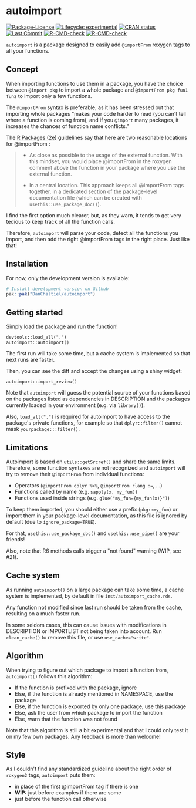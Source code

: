 # autoimport

<!-- badges: start -->

[![Package-License](http://img.shields.io/badge/license-GPL--3-brightgreen.svg?style=flat)](http://www.gnu.org/licenses/gpl-3.0.html) 
[![Lifecycle: experimental](https://img.shields.io/badge/lifecycle-experimental-orange.svg)](https://lifecycle.r-lib.org/articles/stages.html#experimental) 
[![CRAN status](https://www.r-pkg.org/badges/version/autoimport)](https://CRAN.R-project.org/package=autoimport) 
[![Last Commit](https://img.shields.io/github/last-commit/DanChaltiel/autoimport)](https://github.com/DanChaltiel/autoimport)
[![R-CMD-check](https://github.com/DanChaltiel/autoimport/actions/workflows/check-standard.yaml/badge.svg)](https://github.com/DanChaltiel/autoimport/actions/workflows/check-standard.yaml)
[![R-CMD-check](https://github.com/DanChaltiel/autoimport/actions/workflows/R-CMD-check.yaml/badge.svg)](https://github.com/DanChaltiel/autoimport/actions/workflows/R-CMD-check.yaml)
<!-- badges: end -->

`autoimport` is a package designed to easily add `@importFrom` roxygen tags to all your functions.


## Concept

When importing functions to use them in a package, you have the choice between `@import pkg` to import a whole package and `@importFrom pkg fun1 fun2` to import only a few functions.

The `@importFrom` syntax is preferable, as it has been stressed out that importing whole packages "makes your code harder to read (you can't tell where a function is coming from), and if you `@import` many packages, it increases the chances of function name conflicts."

The [R Packages (2e)](https://r-pkgs.org/dependencies-in-practice.html#in-code-below-r) guidelines say that here are two reasonable locations for @importFrom :

> -   As close as possible to the usage of the external function. With this mindset, you would place @importFrom in the roxygen comment above the function in your package where you use the external function.
>
> -   In a central location. This approach keeps all @importFrom tags together, in a dedicated section of the package-level documentation file (which can be created with `usethis::use_package_doc()`).

I find the first option much clearer, but, as they warn, it tends to get very tedious to keep track of all the function calls.

Therefore, `autoimport` will parse your code, detect all the functions you import, and then add the right @importFrom tags in the right place. Just like that!


## Installation

For now, only the development version is available:

``` r
# Install development version on Github
pak::pak("DanChaltiel/autoimport")
```

## Getting started

Simply load the package and run the function!

```{r}
devtools::load_all(".")
autoimport::autoimport()
```

The first run will take some time, but a cache system is implemented so that next runs are faster.

Then, you can see the diff and accept the changes using a shiny widget:

```{r}
autoimport::import_review()
```

Note that `autoimport` will guess the potential source of your functions based on the packages listed as dependencies in DESCRIPTION and the packages currently loaded in your environment (e.g. via `library()`). 

Also, `load_all(".")` is required for autoimport to have access to the package's private functions, for example so that `dplyr::filter()` cannot mask `yourpackage:::filter()`.



## Limitations

Autoimport is based on `utils::getSrcref()` and share the same limits.
Therefore, some function syntaxes are not recognized and `autoimport` will try to remove their `@importFrom` from individual functions:

- Operators (`@importFrom dplyr %>%`, `@importFrom rlang :=`, ...)
- Functions called by name (e.g. `sapply(x, my_fun))` 
- Functions used inside strings (e.g. `glue("my_fun={my_fun(x)}")`)  

To keep them imported, you should either use a prefix (`pkg::my_fun`) or import them in your package-level documentation, as this file is ignored by default (due to `ignore_package=TRUE`). 

For that, `usethis::use_package_doc()` and `usethis::use_pipe()` are your friends!

Also, note that R6 methods calls trigger a "not found" warning (WIP, see #21).


## Cache system

As running `autoimport()` on a large package can take some time, a cache system is implemented, by default in file `inst/autoimport_cache.rds`.

Any function not modified since last run should be taken from the cache, resulting on a much faster run.

In some seldom cases, this can cause issues with modifications in DESCRIPTION or IMPORTLIST not being taken into account. Run `clean_cache()` to remove this file, or use `use_cache="write"`.


## Algorithm

When trying to figure out which package to import a function from, `autoimport()` follows this algorithm:

-   If the function is prefixed with the package, ignore
-   Else, if the function is already mentioned in NAMESPACE, use the package
-   Else, if the function is exported by only one package, use this package
-   Else, ask the user from which package to import the function
-   Else, warn that the function was not found

Note that this algorithm is still a bit experimental and that I could only test it on my few own packages. Any feedback is more than welcome!


## Style

As I couldn't find any standardized guideline about the right order of `roxygen2` tags, `autoimport` puts them:

-   in place of the first @importFrom tag if there is one
-   **WIP:** just before examples if there are some
-   just before the function call otherwise
